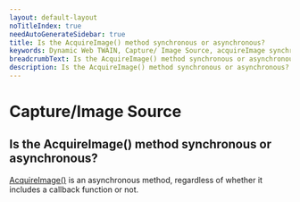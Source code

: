 ```yaml
---
layout: default-layout
noTitleIndex: true
needAutoGenerateSidebar: true
title: Is the AcquireImage() method synchronous or asynchronous?
keywords: Dynamic Web TWAIN, Capture/ Image Source, acquireImage synchronous, asynchronous
breadcrumbText: Is the AcquireImage() method synchronous or asynchronous?
description: Is the AcquireImage() method synchronous or asynchronous?
---
```


# Capture/Image Source

## Is the AcquireImage() method synchronous or asynchronous?

<a href="https://www.dynamsoft.com/web-twain/docs-archive/info/api/WebTwain_Acquire.html?ver=17.2.1#acquireimage" target="_blank">AcquireImage()</a> is an asynchronous method, regardless of whether it includes a callback function or not.

